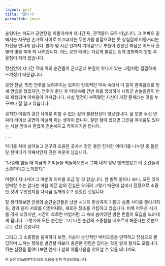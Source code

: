 ```yaml
---
layout: post
title: "줄타기"
permalink: /main
---
```


술렁이는 파도가 공연장을 휘몰아치며 지나간 뒤, 관객들이 모두 떠납니다. 그 여파의 끝에서는 자꾸만 손가락 사이로 미끄러지는 무언가를 붙잡으려는 듯 상실감에 버둥거리는 자신을 만나게 됩니다. 불과 몇 시간 전까지 기대감으로 부풀어 있었던 마음은 어느새 환멸의 빛을 띠며 타 내려갑니다. 여느 공연 때와는 다르게 말로는 쉽게 표현하지 못할 우울함이 자리 잡습니다.

정신없이 지나간 무대 위의 순간들이 군데군데 붓질이 엇나가 있는 그림처럼 찝찝하게 느껴졌기 때문입니다.

공연 전날, 멋진 연주를 보여주자는 모두의 암묵적인 약속 속에서 다 같이 한마음으로 밤새 연습을 했었지만, 연주가 끝난 후 머릿속에 건반 위를 엉성하게 나뒹군 손놀림만이 반복 재생되며 아쉬움이 커져갑니다. 사실 열정이 부족했던 자신이 가장 문제라는 것을 누구보다 잘 알고 있습니다.

공허한 마음의 공간 사이로 피할 수 없는 삶의 불완전성이 엿보입니다. 삶 또한 수십 년짜리 라이브 공연이 아닐까 하는 생각이 듭니다. 잘한 점이 있으면 그만큼 아쉬움도 있다는 사실 앞에서 한없이 겸손해지고 작아지기만 합니다.

. . .

악기를 차에 실어놓고 친구와 조용한 곳에서 잠깐 동안 진지한 이야기를 나누던 중 들은 말 한마디가 어째서인지 깊은 여운이 남습니다.

"나중에 힘들 때 지금의 기억들을 되돌아보면서 그때 내가 정말 행복했었고 이 순간들이 소중하다고 느끼겠지."

며칠이 지나서야 그 여운의 의미를 조금 알 것 같습니다. 한 발짝 물러나 보니, 모든 것이 완벽할 수는 없다는 마음 아픈 삶의 진실은 오히려 그렇기 때문에 삶에서 진정으로 소중한 것이 무엇인지를 다시금 일깨워주고 있었던 것입니다.

잘 생각해보면 인생의 순간순간들은 낭만 시대의 환상곡이 기쁨과 슬픔 사이를 줄타기하듯, 양과 음이 서로를 이끌어내듯, 새로운 창조를 거듭하고 있습니다. 비록 어두운 시기를 겪게 되겠지만, 시간이 흐르면 마법처럼 그 속에 숨어있던 밝은 면들이 모습을 드러내게 됩니다. 그렇기에 모든 순간은 그저 다른 순간의 소중함을 떠오르게 해준다는 것만으로도 값진 것입니다.

그리고 그 소중함을 음미하다 보면, 가슴의 순간적인 벅차오름을 만끽하고 진심으로 몰입하며 느끼는 행복을 발견할 때보다 충만한 경험은 없다는 것을 알게 될지도 모릅니다. 뛰는 심장을 들여다보면 언제나 삶의 아름다움을 찾아낼 수 있을 테니까요.

<small>이 글은 ChatGPT(3.5)의 도움을 받아 작성되었습니다.</small>
